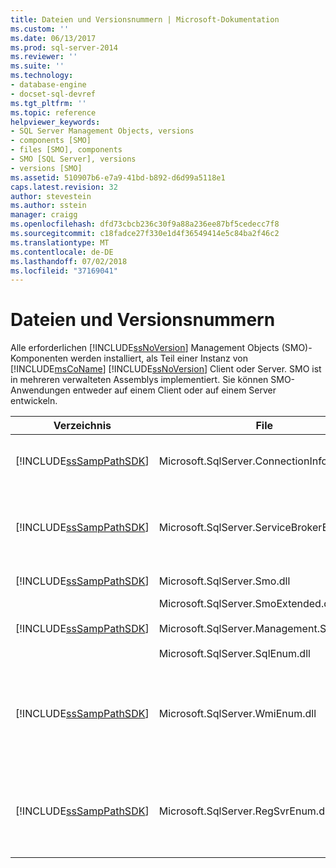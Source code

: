 ```yaml
---
title: Dateien und Versionsnummern | Microsoft-Dokumentation
ms.custom: ''
ms.date: 06/13/2017
ms.prod: sql-server-2014
ms.reviewer: ''
ms.suite: ''
ms.technology:
- database-engine
- docset-sql-devref
ms.tgt_pltfrm: ''
ms.topic: reference
helpviewer_keywords:
- SQL Server Management Objects, versions
- components [SMO]
- files [SMO], components
- SMO [SQL Server], versions
- versions [SMO]
ms.assetid: 510907b6-e7a9-41bd-b892-d6d99a5118e1
caps.latest.revision: 32
author: stevestein
ms.author: sstein
manager: craigg
ms.openlocfilehash: dfd73cbcb236c30f9a88a236ee87bf5cedecc7f8
ms.sourcegitcommit: c18fadce27f330e1d4f36549414e5c84ba2f46c2
ms.translationtype: MT
ms.contentlocale: de-DE
ms.lasthandoff: 07/02/2018
ms.locfileid: "37169041"
---
```

# <a name="files-and-version-numbers"></a>Dateien und Versionsnummern
  Alle erforderlichen [!INCLUDE[ssNoVersion](../../includes/ssnoversion-md.md)] Management Objects (SMO)-Komponenten werden installiert, als Teil einer Instanz von [!INCLUDE[msCoName](../../includes/msconame-md.md)] [!INCLUDE[ssNoVersion](../../includes/ssnoversion-md.md)] Client oder Server. SMO ist in mehreren verwalteten Assemblys implementiert. Sie können SMO-Anwendungen entweder auf einem Client oder auf einem Server entwickeln.  
  
|Verzeichnis|File|Description|  
|---------------|----------|-----------------|  
|[!INCLUDE[ssSampPathSDK](../../includes/sssamppathsdk-md.md)]|Microsoft.SqlServer.ConnectionInfo.dll|Unterstützt das Herstellen von Verbindungen mit einer Instanz von [!INCLUDE[ssNoVersion](../../includes/ssnoversion-md.md)].|  
|[!INCLUDE[ssSampPathSDK](../../includes/sssamppathsdk-md.md)]|Microsoft.SqlServer.ServiceBrokerEnum.dll|Unterstützt die Programmierung des [!INCLUDE[msCoName](../../includes/msconame-md.md)] Service Broker. Dies ist nur in Programmen erforderlich, die auf Service Broker zugreifen.|  
|[!INCLUDE[ssSampPathSDK](../../includes/sssamppathsdk-md.md)]|Microsoft.SqlServer.Smo.dll|Enthält einen Großteil der SMO-Klassen.|  
|[!INCLUDE[ssSampPathSDK](../../includes/sssamppathsdk-md.md)]|Microsoft.SqlServer.SmoExtended.dll<br /><br /> Microsoft.SqlServer.Management.Sdk.Sfc.dll<br /><br /> Microsoft.SqlServer.SqlEnum.dll|Unterstützt die SMO-Klassen.|  
|[!INCLUDE[ssSampPathSDK](../../includes/sssamppathsdk-md.md)]|Microsoft.SqlServer.WmiEnum.dll|Enthält die WMI-Anbieterklassen (Windows Management Instrumentation, Windows-Verwaltungsinstrumentation). Dies ist nur für Programme erforderlich, die die WMI-Anbieterklassen verwenden.|  
|[!INCLUDE[ssSampPathSDK](../../includes/sssamppathsdk-md.md)]|Microsoft.SqlServer.RegSvrEnum.dll|Enthält die Klassen, die den registrierten Server darstellen. Dies ist nur für Programme erforderlich, die die Klassen für den registrierten Server enthalten.|  
  
  
